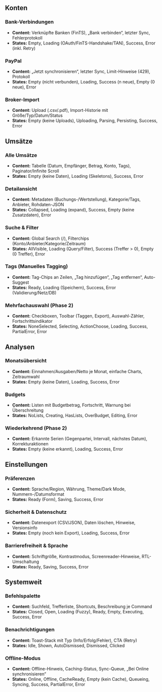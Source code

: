 ## Konten

### Bank-Verbindungen

* **Content:** Verknüpfte Banken (FinTS), „Bank verbinden“, letzter Sync, Fehlerprotokoll
* **States:** Empty, Loading (OAuth/FinTS-Handshake/TAN), Success, Error (inkl. Retry)

### PayPal

* **Content:** „Jetzt synchronisieren“, letzter Sync, Limit-Hinweise (429), Protokoll
* **States:** Empty (nicht verbunden), Loading, Success (n neue), Empty (0 neue), Error

### Broker-Import

* **Content:** Upload (.csv/.pdf), Import-Historie mit Größe/Typ/Datum/Status
* **States:** Empty (keine Uploads), Uploading, Parsing, Persisting, Success, Error

## Umsätze

### Alle Umsätze

* **Content:** Tabelle (Datum, Empfänger, Betrag, Konto, Tags), Paginator/Infinite Scroll
* **States:** Empty (keine Daten), Loading (Skeletons), Success, Error

### Detailansicht

* **Content:** Metadaten (Buchungs-/Wertstellung), Kategorie/Tags, Anbieter, Rohdaten-JSON
* **States:** Collapsed, Loading (expand), Success, Empty (keine Zusatzdaten), Error

### Suche & Filter

* **Content:** Global Search (/), Filterchips (Konto/Anbieter/Kategorie/Zeitraum)
* **States:** AllVisible, Loading (Query/Filter), Success (Treffer > 0), Empty (0 Treffer), Error

### Tags (Manuelles Tagging)

* **Content:** Tag-Chips an Zeilen, „Tag hinzufügen“, „Tag entfernen“, Auto-Suggest
* **States:** Ready, Loading (Speichern), Success, Error (Validierung/Netz/DB)

### Mehrfachauswahl (Phase 2)

* **Content:** Checkboxen, Toolbar (Taggen, Export), Auswahl-Zähler, Fortschrittsindikator
* **States:** NoneSelected, Selecting, ActionChoose, Loading, Success, PartialError, Error

## Analysen

### Monatsübersicht

* **Content:** Einnahmen/Ausgaben/Netto je Monat, einfache Charts, Zeitraumwahl
* **States:** Empty (keine Daten), Loading, Success, Error

### Budgets

* **Content:** Listen mit Budgetbetrag, Fortschritt, Warnung bei Überschreitung
* **States:** NoLists, Creating, HasLists, OverBudget, Editing, Error

### Wiederkehrend (Phase 2)

* **Content:** Erkannte Serien (Gegenpartei, Intervall, nächstes Datum), Korrekturaktionen
* **States:** Empty (keine erkannt), Loading, Success, Error

## Einstellungen

### Präferenzen

* **Content:** Sprache/Region, Währung, Theme/Dark Mode, Nummern-/Datumsformat
* **States:** Ready (Form), Saving, Success, Error

### Sicherheit & Datenschutz

* **Content:** Datenexport (CSV/JSON), Daten löschen, Hinweise, Versionsinfo
* **States:** Empty (noch kein Export), Loading, Success, Error

### Barrierefreiheit & Sprache

* **Content:** Schriftgröße, Kontrastmodus, Screenreader-Hinweise, RTL-Umschaltung
* **States:** Ready, Saving, Success, Error

## Systemweit

### Befehlspalette

* **Content:** Suchfeld, Trefferliste, Shortcuts, Beschreibung je Command
* **States:** Closed, Open, Loading (Fuzzy), Ready, Empty, Executing, Success, Error

### Benachrichtigungen

* **Content:** Toast-Stack mit Typ (Info/Erfolg/Fehler), CTA (Retry)
* **States:** Idle, Shown, AutoDismissed, Dismissed, Clicked

### Offline-Modus

* **Content:** Offline-Hinweis, Caching-Status, Sync-Queue, „Bei Online synchronisieren“
* **States:** Online, Offline, CacheReady, Empty (kein Cache), Queueing, Syncing, Success, PartialError, Error